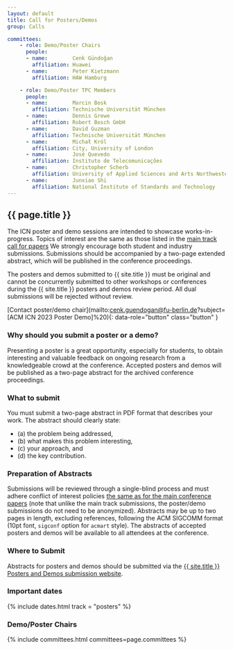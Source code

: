 ```yaml
---
layout: default
title: Call for Posters/Demos
group: Calls

committees:
    - role: Demo/Poster Chairs
      people:
      - name:        Cenk Gündoğan
        affiliation: Huawei
      - name:        Peter Kietzmann
        affiliation: HAW Hamburg

    - role: Demo/Poster TPC Members
      people:
      - name:        Marcin Bosk
        affiliation: Technische Universität München
      - name:        Dennis Grewe
        affiliation: Robert Bosch GmbH
      - name:        David Guzman
        affiliation: Technische Universität München
      - name:        Michał Król
        affiliation: City, University of London
      - name:        José Quevedo
        affiliation: Instituto de Telecomunicações
      - name:        Christopher Scherb
        affiliation: University of Applied Sciences and Arts Northwestern Switzerland
      - name:        Junxiao Shi
        affiliation: National Institute of Standards and Technology
---
```


## {{ page.title }}

The ICN poster and demo sessions are intended to showcase works-in-progress.
Topics of interest are the same as those listed in the [main track call for papers](./cf-papers.html)
We strongly encourage both student and industry submissions.
Submissions should be accompanied by a two-page extended abstract, which will be published in the conference proceedings.

The posters and demos submitted to {{ site.title }} must be original and cannot be concurrently submitted to other workshops or conferences during the {{ site.title }} posters and demos review period.
All dual submissions will be rejected without review.

[Contact poster/demo chair](mailto:cenk.guendogan@fu-berlin.de?subject=[ACM ICN 2023 Poster Demo]%20){: data-role="button" class="button" }

### Why should you submit a poster or a demo?

Presenting a poster is a great opportunity, especially for students, to obtain interesting and valuable feedback on ongoing research from a knowledgeable crowd at the conference.
Accepted posters and demos will be published as a two-page abstract for the archived conference proceedings.

### What to submit

You must submit a two-page abstract in PDF format that describes your work.
The abstract should clearly state:

- (a) the problem being addressed,
- (b) what makes this problem interesting,
- (c) your approach, and
- (d) the key contribution.

### Preparation of Abstracts

Submissions will be reviewed through a single-blind process and must adhere conflict of interest policies [the same as for the main conference papers](./cf-papers.html) (note that unlike the main track submissions, the poster/demo submissions do not need to be anonymized).
Abstracts may be up to two pages in length, excluding references, following the ACM SIGCOMM format (10pt font, `sigconf` option for `acmart` style).
The abstracts of accepted posters and demos will be available to all attendees at the conference.

### Where to Submit

Abstracts for posters and demos should be submitted via the [{{ site.title }} Posters and Demos submission website](https://icn23posterdemo.hotcrp.com/).

### Important dates

{% include dates.html track = "posters" %}

### Demo/Poster Chairs

{% include committees.html committees=page.committees %}
